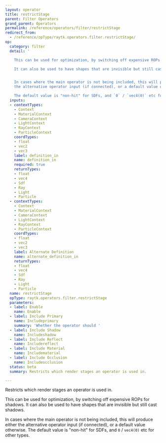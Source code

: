```yaml
---
layout: operator
title: restrictStage
parent: Filter Operators
grand_parent: Operators
permalink: /reference/operators/filter/restrictStage
redirect_from:
  - /reference/opType/raytk.operators.filter.restrictStage/
op:
  category: filter
  detail: '

    This can be used for optimization, by switching off expensive ROPs for shadows.

    It can also be used to have shapes that are invisible but still cast shadows.


    In cases where the main operator is not being included, this will produce either
    the alternative operator input (if connected), or a default value otherwise.

    The default value is "non-hit" for SDFs, and `0` / `vec4(0)` etc for other types.'
  inputs:
  - contextTypes:
    - Context
    - MaterialContext
    - CameraContext
    - LightContext
    - RayContext
    - ParticleContext
    coordTypes:
    - float
    - vec2
    - vec3
    label: definition_in
    name: definition_in
    required: true
    returnTypes:
    - float
    - vec4
    - Sdf
    - Ray
    - Light
    - Particle
  - contextTypes:
    - Context
    - MaterialContext
    - CameraContext
    - LightContext
    - RayContext
    - ParticleContext
    coordTypes:
    - float
    - vec2
    - vec3
    label: Alternate Definition
    name: alternate_definition_in
    returnTypes:
    - float
    - vec4
    - Sdf
    - Ray
    - Light
    - Particle
  name: restrictStage
  opType: raytk.operators.filter.restrictStage
  parameters:
  - label: Enable
    name: Enable
  - label: Include Primary
    name: Includeprimary
    summary: 'Whether the operator should '
  - label: Include Shadow
    name: Includeshadow
  - label: Include Reflect
    name: Includereflect
  - label: Include Material
    name: Includematerial
  - label: Include Occlusion
    name: Includeocclusion
  status: beta
  summary: Restricts which render stages an operator is used in.

---
```



Restricts which render stages an operator is used in.


This can be used for optimization, by switching off expensive ROPs for shadows.
It can also be used to have shapes that are invisible but still cast shadows.

In cases where the main operator is not being included, this will produce either the alternative operator input (if connected), or a default value otherwise.
The default value is "non-hit" for SDFs, and `0` / `vec4(0)` etc for other types.